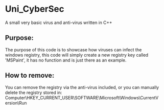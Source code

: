 # Uni_CyberSec
A small very basic virus and anti-virus written in C++

Purpose:
-----------------------------------------------------------------
The purpose of this code is to showcase how viruses can infect the windows registry, this code will simply create a new registry key called 'MSPaint', it has no function and is just there as an example.

How to remove:
-----------------------------------------------------------------
You can remove the registry via the anti-virus included, or you can manually delete the registry stored in:
Computer\HKEY_CURRENT_USER\SOFTWARE\Microsoft\Windows\CurrentVersion\Run
